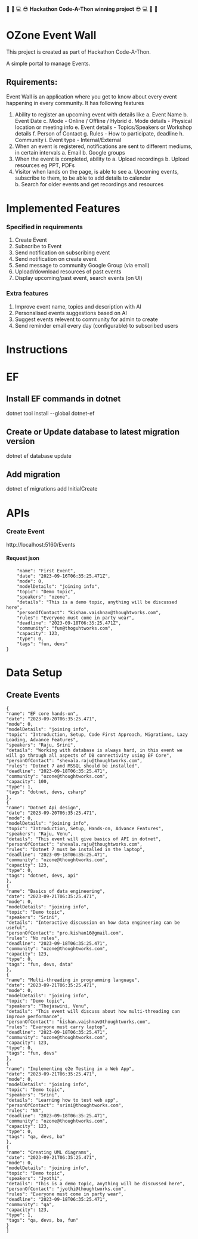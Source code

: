 🎊 🎉 💻 😎 **Hackathon Code-A-Thon winning project** 😎 💻 🎉 🎊

# OZone Event Wall
This project is created as part of Hackathon Code-A-Thon.

A simple portal to manage Events.

## Rquirements:

Event Wall is an application where you get to know about every event happening in every community. It has following features 
1. Ability to register an upcoming event with details like
	a. Event Name
	b. Event Date
	c. Mode  - Online / Offline / Hybrid
	d. Mode details - Physical location or meeting info
	e. Event details - Topics/Speakers or Workshop details
	f. Person of Contact
	g. Rules - How to participate, deadline
	h. Community 
	i. Event type - Internal/External
2. When an event is registered, notifications are sent to different mediums, in certain intervals
	a. Email
	b. Google groups 
3. When the event is completed, ability to 
	a. Upload recordings 
	b. Upload resources eg PPT, PDFs
4. Visitor when lands on the page, is able to see
	a. Upcoming events, subscribe to them, to be able to add details to calendar	
b. Search for older events and get recordings and resources

# Implemented Features
### Specified in requirements
1. Create Event
2. Subscribe to Event
3. Send notification on subscribing event
4. Send notification on create event
6. Send message to community Google Group (via email)
7. Upload/download resources of past events
8. Display upcoming/past event, search events (on UI)

### Extra features
1. Improve event name, topics and description with AI
2. Personalised events suggestions based on AI
3. Suggest events relevent to community for admin to create
4. Send reminder email every day (configurable) to subscribed users

# Instructions

# EF
## Install EF commands in dotnet
dotnet tool install --global dotnet-ef

## Create or Update database to latest migration version
dotnet ef database update

## Add migration
dotnet ef migrations add InitialCreate

# APIs
### Create Event
http://localhost:5160/Events
#### Request json
```{
    "name": "First Event",
    "date": "2023-09-16T06:35:25.471Z",
    "mode": 0,
    "modelDetails": "joining info",
    "topic": "Demo topic",
    "speakers": "ozone",
    "details": "This is a demo topic, anything will be discussed here",
    "personOfContact": "kishan.vaishnav@thoughtworks.com",
    "rules": "Everyone must come in party wear",
    "deadline": "2023-09-18T06:35:25.471Z",
    "community": "fun@thoguhtworks.com",
    "capacity": 123,
    "type": 0,
    "tags": "fun, devs"
}
```

# Data Setup
## Create Events
```[
{
"name": "EF core hands-on",
"date": "2023-09-20T06:35:25.471",
"mode": 0,
"modelDetails": "joining info",
"topic": "Introduction, Setup, Code First Approach, Migrations, Lazy Loading, Advance Features",
"speakers": "Raju, Srini",
"details": "Working with database is always hard, in this event we will go through all aspects of DB connectivity using EF Core",
"personOfContact": "shevala.raju@thoughtworks.com",
"rules": "Dotnet 7 and MSSQL should be installed",
"deadline": "2023-09-18T06:35:25.471",
"community": "ozone@thoughtworks.com",
"capacity": 100,
"type": 1,
"tags": "dotnet, devs, csharp"
},
{
"name": "Dotnet Api design",
"date": "2023-09-20T06:35:25.471",
"mode": 0,
"modelDetails": "joining info",
"topic": "Introduction, Setup, Hands-on, Advance Features",
"speakers": "Raju, Venu",
"details": "This event will give basics of API in dotnet",
"personOfContact": "shevala.raju@thoughtworks.com",
"rules": "Dotnet 7 must be installed in the laptop",
"deadline": "2023-09-18T06:35:25.471",
"community": "ozone@thoughtworks.com",
"capacity": 123,
"type": 0,
"tags": "dotnet, devs, api"
},
{
"name": "Basics of data engineering",
"date": "2023-09-21T06:35:25.471",
"mode": 0,
"modelDetails": "joining info",
"topic": "Demo topic",
"speakers": "Srini",
"details": "Interactive discussion on how data engineering can be useful",
"personOfContact": "pro.kishan16@gmail.com",
"rules": "No rules",
"deadline": "2023-09-18T06:35:25.471",
"community": "ozone@thoughtworks.com",
"capacity": 123,
"type": 0,
"tags": "fun, devs, data"
},
{
"name": "Multi-threading in programming language",
"date": "2023-09-21T06:35:25.471",
"mode": 0,
"modelDetails": "joining info",
"topic": "Demo topic",
"speakers": "Thejaswini, Venu",
"details": "This event will discuss about how multi-threading can improve performance",
"personOfContact": "kishan.vaishnav@thoughtworks.com",
"rules": "Everyone must carry laptop",
"deadline": "2023-09-18T06:35:25.471",
"community": "ozone@thoughtworks.com",
"capacity": 123,
"type": 0,
"tags": "fun, devs"
},
{
"name": "Implementing e2e Testing in a Web App",
"date": "2023-09-21T06:35:25.471",
"mode": 0,
"modelDetails": "joining info",
"topic": "Demo topic",
"speakers": "Srini",
"details": "Learning how to test web app",
"personOfContact": "srini@thoughtworks.com",
"rules": "NA",
"deadline": "2023-09-18T06:35:25.471",
"community": "ozone@thoughtworks.com",
"capacity": 123,
"type": 0,
"tags": "qa, devs, ba"
},
{
"name": "Creating UML diagrams",
"date": "2023-09-21T06:35:25.471",
"mode": 0,
"modelDetails": "joining info",
"topic": "Demo topic",
"speakers": "Jyothi",
"details": "This is a demo topic, anything will be discussed here",
"personOfContact": "jyothi@thoughtworks.com",
"rules": "Everyone must come in party wear",
"deadline": "2023-09-18T06:35:25.471",
"community": "qa",
"capacity": 123,
"type": 1,
"tags": "qa, devs, ba, fun"
}
]
```
